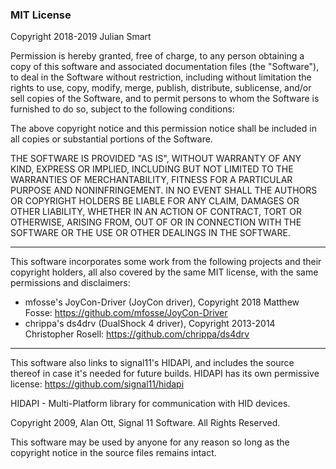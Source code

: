 ### MIT License

Copyright 2018-2019 Julian Smart

Permission is hereby granted, free of charge, to any person obtaining a copy of this software and associated documentation files (the "Software"), to deal in the Software without restriction, including without limitation the rights to use, copy, modify, merge, publish, distribute, sublicense, and/or sell copies of the Software, and to permit persons to whom the Software is furnished to do so, subject to the following conditions:

The above copyright notice and this permission notice shall be included in all copies or substantial portions of the Software.

THE SOFTWARE IS PROVIDED "AS IS", WITHOUT WARRANTY OF ANY KIND, EXPRESS OR IMPLIED, INCLUDING BUT NOT LIMITED TO THE WARRANTIES OF MERCHANTABILITY, FITNESS FOR A PARTICULAR PURPOSE AND NONINFRINGEMENT. IN NO EVENT SHALL THE AUTHORS OR COPYRIGHT HOLDERS BE LIABLE FOR ANY CLAIM, DAMAGES OR OTHER LIABILITY, WHETHER IN AN ACTION OF CONTRACT, TORT OR OTHERWISE, ARISING FROM, OUT OF OR IN CONNECTION WITH THE SOFTWARE OR THE USE OR OTHER DEALINGS IN THE SOFTWARE.

---

This software incorporates some work from the following projects and their copyright holders, all also covered by the same MIT license, with the same permissions and disclaimers:
* mfosse's JoyCon-Driver (JoyCon driver), Copyright 2018 Matthew Fosse: https://github.com/mfosse/JoyCon-Driver
* chrippa's ds4drv (DualShock 4 driver), Copyright 2013-2014 Christopher Rosell: https://github.com/chrippa/ds4drv

---

This software also links to signal11's HIDAPI, and includes the source thereof in case it's needed for future builds. HIDAPI has its own permissive license: https://github.com/signal11/hidapi

HIDAPI - Multi-Platform library for
communication with HID devices.

Copyright 2009, Alan Ott, Signal 11 Software.
All Rights Reserved.

This software may be used by anyone for any reason so
long as the copyright notice in the source files
remains intact.